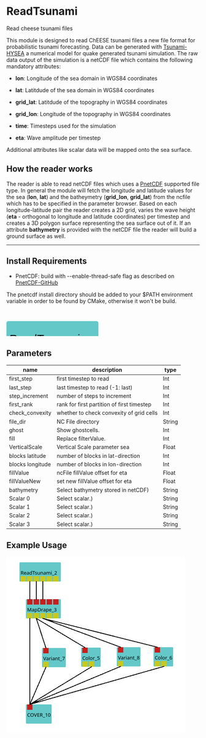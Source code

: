
# ReadTsunami
Read cheese tsunami files

This module is designed to read ChEESE tsunami files a new file format for probabilistic tsunami forecasting. Data can be generated with [Tsunami-HYSEA](https://edanya.uma.es/hysea/index.php/models/tsunami-hysea) a numerical model for quake generated tsunami simulation. The raw data output of the simulation is a netCDF file which contains the following mandatory attributes:

- **lon**: Longitude of the sea domain in WGS84 coordinates

- **lat**: Latitdude of the sea domain in WGS84 coordinates

- **grid_lat**: Latitdude of the topography in WGS84 coordinates

- **grid_lon**: Longitude of the topography in WGS84 coordinates

- **time**: Timesteps used for the simulation

- **eta**: Wave amplitude per timestep

Additional attributes like scalar data will be mapped onto the sea surface.

## How the reader works

The reader is able to read netCDF files which uses a [PnetCDF](https://parallel-netcdf.github.io/) supported file type. In general the module will fetch the longitude and latitude values for the sea (**lon**, **lat**) and the batheymetry (**grid_lon**, **grid_lat**) from the ncfile which has to be specified in the parameter browser. Based on each longitude-latitude pair the reader creates a 2D grid, varies the wave height (**eta** - orthogonal to longitude and latitude coordinates) per timestep and creates a 3D polygon surface representing the sea surface out of it. If an attribute **bathymetry** is provided with the netCDF file the reader will build a ground surface as well. 

---

## Install Requirements

- PnetCDF: build with --enable-thread-safe flag as described on [PnetCDF-GitHub](https://github.com/Parallel-NetCDF/PnetCDF)

The pnetcdf install directory should be added to your $PATH environment variable in order to be found by CMake, otherwise it won't be build.


<svg width="2400" height="330" >
<style>.text { font: normal 24.0px sans-serif;}tspan{ font: italic 24.0px sans-serif;}.moduleName{ font: italic 30px sans-serif;}</style>
<rect x="0" y="30" width="240" height="90" rx="5" ry="5" style="fill:#64c8c8ff;" />
<rect x="6.0" y="90" width="30" height="30" rx="0" ry="0" style="fill:#c8c81eff;" >
<title>Sea surface</title></rect>
<rect x="21.0" y="120" width="1.0" height="180" rx="0" ry="0" style="fill:#000000;" />
<rect x="21.0" y="300" width="30" height="1.0" rx="0" ry="0" style="fill:#000000;" />
<text x="57.0" y="303.0" class="text" >2D Grid Sea (Polygons)<tspan> (Sea surface)</tspan></text>
<rect x="42.0" y="90" width="30" height="30" rx="0" ry="0" style="fill:#c8c81eff;" >
<title>Ground surface</title></rect>
<rect x="57.0" y="120" width="1.0" height="150" rx="0" ry="0" style="fill:#000000;" />
<rect x="57.0" y="270" width="30" height="1.0" rx="0" ry="0" style="fill:#000000;" />
<text x="93.0" y="273.0" class="text" >2D Sea floor (Polygons)<tspan> (Ground surface)</tspan></text>
<rect x="78.0" y="90" width="30" height="30" rx="0" ry="0" style="fill:#c8c81eff;" >
<title>Scalar port 0</title></rect>
<rect x="93.0" y="120" width="1.0" height="120" rx="0" ry="0" style="fill:#000000;" />
<rect x="93.0" y="240" width="30" height="1.0" rx="0" ry="0" style="fill:#000000;" />
<text x="129.0" y="243.0" class="text" >Port for scalar number 0<tspan> (Scalar port 0)</tspan></text>
<rect x="114.0" y="90" width="30" height="30" rx="0" ry="0" style="fill:#c8c81eff;" >
<title>Scalar port 1</title></rect>
<rect x="129.0" y="120" width="1.0" height="90" rx="0" ry="0" style="fill:#000000;" />
<rect x="129.0" y="210" width="30" height="1.0" rx="0" ry="0" style="fill:#000000;" />
<text x="165.0" y="213.0" class="text" >Port for scalar number 1<tspan> (Scalar port 1)</tspan></text>
<rect x="150.0" y="90" width="30" height="30" rx="0" ry="0" style="fill:#c8c81eff;" >
<title>Scalar port 2</title></rect>
<rect x="165.0" y="120" width="1.0" height="60" rx="0" ry="0" style="fill:#000000;" />
<rect x="165.0" y="180" width="30" height="1.0" rx="0" ry="0" style="fill:#000000;" />
<text x="201.0" y="183.0" class="text" >Port for scalar number 2<tspan> (Scalar port 2)</tspan></text>
<rect x="186.0" y="90" width="30" height="30" rx="0" ry="0" style="fill:#c8c81eff;" >
<title>Scalar port 3</title></rect>
<rect x="201.0" y="120" width="1.0" height="30" rx="0" ry="0" style="fill:#000000;" />
<rect x="201.0" y="150" width="30" height="1.0" rx="0" ry="0" style="fill:#000000;" />
<text x="237.0" y="153.0" class="text" >Port for scalar number 3<tspan> (Scalar port 3)</tspan></text>
<text x="6.0" y="85.5" class="moduleName" >ReadTsunami</text></svg>

[outputPorts]:<>


## Parameters
|name|description|type|
|-|-|-|
|first_step|first timestep to read|Int|
|last_step|last timestep to read (-1: last)|Int|
|step_increment|number of steps to increment|Int|
|first_rank|rank for first partition of first timestep|Int|
|check_convexity|whether to check convexity of grid cells|Int|
|file_dir|NC File directory|String|
|ghost|Show ghostcells.|Int|
|fill|Replace filterValue.|Int|
|VerticalScale|Vertical Scale parameter sea|Float|
|blocks latitude|number of blocks in lat-direction|Int|
|blocks longitude|number of blocks in lon-direction|Int|
|fillValue|ncFile fillValue offset for eta|Float|
|fillValueNew|set new fillValue offset for eta|Float|
|bathymetry |Select bathymetry stored in netCDF)|String|
|Scalar 0|Select scalar.)|String|
|Scalar 1|Select scalar.)|String|
|Scalar 2|Select scalar.)|String|
|Scalar 3|Select scalar.)|String|

## Example Usage

![](../../../module/general/ReadTsunami/example.png)

